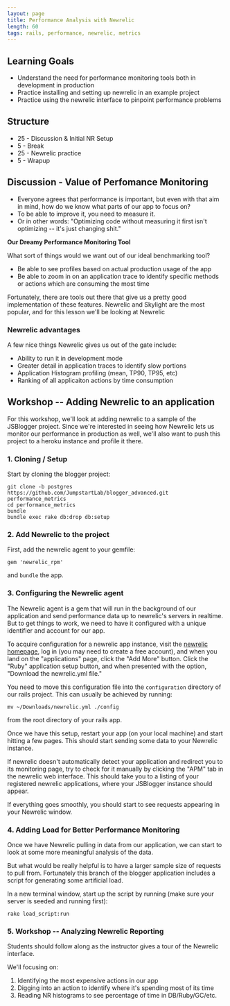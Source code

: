 ```yaml
---
layout: page
title: Performance Analysis with Newrelic
length: 60
tags: rails, performance, newrelic, metrics
---
```


## Learning Goals

* Understand the need for performance monitoring tools both in
  development in production
* Practice installing and setting up newrelic in an example project
* Practice using the newrelic interface to pinpoint performance problems

## Structure

* 25 - Discussion & Initial NR Setup
* 5 - Break
* 25 - Newrelic practice
* 5 - Wrapup

## Discussion - Value of Perfomance Monitoring

* Everyone agrees that performance is important, but even with that aim
in mind, how do we know what parts of our app to focus on?
* To be able to improve it, you need to measure it.
* Or in other words: "Optimizing code without measuring it first
isn't optimizing -- it's just changing shit."


__Our Dreamy Performance Monitoring Tool__

What sort of things would we want out of our ideal benchmarking
tool?

* Be able to see profiles based on actual production usage of the
app
* Be able to zoom in on an application trace to identify specific
methods or actions which are consuming the most time

Fortunately, there are tools out there that give us a pretty
good implementation of these features. Newrelic and Skylight
are the most popular, and for this lesson we'll be looking at
Newrelic

### Newrelic advantages

A few nice things Newrelic gives us out of the gate include:

* Ability to run it in development mode
* Greater detail in application traces to identify slow portions
* Application Histogram profiling (mean, TP90, TP95, etc)
* Ranking of all applicaiton actions by time consumption

## Workshop -- Adding Newrelic to an application

For this workshop, we'll look at adding newrelic to a sample
of the JSBlogger project. Since we're interested in seeing
how Newrelic lets us monitor our performance in production as well,
we'll also want to push this project to a heroku instance and profile
it there.

### 1. Cloning / Setup

Start by cloning the blogger project:

```
git clone -b postgres https://github.com/JumpstartLab/blogger_advanced.git performance_metrics
cd performance_metrics
bundle
bundle exec rake db:drop db:setup
```

### 2. Add Newrelic to the project

First, add the newrelic agent to your gemfile:

```
gem 'newrelic_rpm'
```

and `bundle` the app.

### 3. Configuring the Newrelic agent

The Newrelic agent is a gem that will run in the background of our
application and send performance data up to newrelic's servers
in realtime. But to get things to work, we need to have it configured
with a unique identifier and account for our app.

To acquire configuration for a newrelic app instance, visit
the [newrelic homepage](http://newrelic.com/), log in (you may need
to create a free account), and when you land on the "applications" page,
click the "Add More" button. Click the "Ruby" application setup button,
and when presented with the option, "Download the newrelic.yml file."

You need to move this configuration file into the `configuration`
directory of our rails project. This can usually be achieved by running:

```
mv ~/Downloads/newrelic.yml ./config
```

from the root directory of your rails app.

Once we have this setup, restart your app (on your local machine) and
start hitting a few pages. This should start sending some data to
your Newrelic instance.

If newrelic doesn't automatically detect your application and redirect
you to its monitoring page, try to check for it manually by clicking
the "APM" tab in the newrelic web interface. This should take you
to a listing of your registered newrelic applications, where your
JSBlogger instance should appear.

 If everything goes smoothly, you should start
to see requests appearing in your Newrelic window.

### 4. Adding Load for Better Performance Monitoring

Once we have Newrelic pulling in data from our application, we can
start to look at some more meaningful analysis of the data.

But what would be really helpful is to have a larger sample size of
requests to pull from. Fortunately this branch of the blogger
application includes a script for generating some artificial load.

In a new terminal window, start up the script by running (make sure
your server is seeded and running first):

```
rake load_script:run
```

### 5. Workshop -- Analyzing Newrelic Reporting

Students should follow along as the instructor gives a tour
of the Newrelic interface.

We'll focusing on:

1. Identifying the most expensive actions in our app
2. Digging into an action to identify where it's spending most of its
   time
3. Reading NR histograms to see percentage of time in DB/Ruby/GC/etc.
